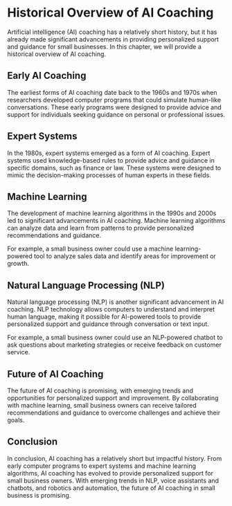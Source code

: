 Historical Overview of AI Coaching
========================================================================

Artificial intelligence (AI) coaching has a relatively short history, but it has already made significant advancements in providing personalized support and guidance for small businesses. In this chapter, we will provide a historical overview of AI coaching.

Early AI Coaching
-----------------

The earliest forms of AI coaching date back to the 1960s and 1970s when researchers developed computer programs that could simulate human-like conversations. These early programs were designed to provide advice and support for individuals seeking guidance on personal or professional issues.

Expert Systems
--------------

In the 1980s, expert systems emerged as a form of AI coaching. Expert systems used knowledge-based rules to provide advice and guidance in specific domains, such as finance or law. These systems were designed to mimic the decision-making processes of human experts in these fields.

Machine Learning
----------------

The development of machine learning algorithms in the 1990s and 2000s led to significant advancements in AI coaching. Machine learning algorithms can analyze data and learn from patterns to provide personalized recommendations and guidance.

For example, a small business owner could use a machine learning-powered tool to analyze sales data and identify areas for improvement or growth.

Natural Language Processing (NLP)
---------------------------------

Natural language processing (NLP) is another significant advancement in AI coaching. NLP technology allows computers to understand and interpret human language, making it possible for AI-powered tools to provide personalized support and guidance through conversation or text input.

For example, a small business owner could use an NLP-powered chatbot to ask questions about marketing strategies or receive feedback on customer service.

Future of AI Coaching
---------------------

The future of AI coaching is promising, with emerging trends and opportunities for personalized support and improvement. By collaborating with machine learning, small business owners can receive tailored recommendations and guidance to overcome challenges and achieve their goals.

Conclusion
----------

In conclusion, AI coaching has a relatively short but impactful history. From early computer programs to expert systems and machine learning algorithms, AI coaching has evolved to provide personalized support for small business owners. With emerging trends in NLP, voice assistants and chatbots, and robotics and automation, the future of AI coaching in small business is promising.
